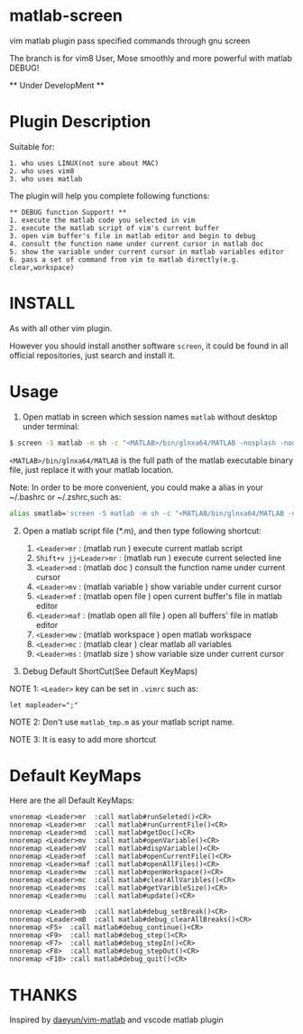 # matlab-screen
vim matlab plugin pass specified commands through gnu screen

The branch is for vim8 User, Mose smoothly and more powerful with matlab DEBUG!

** Under DevelopMent **

# Plugin Description
Suitable for:

    1. who uses LINUX(not sure about MAC)
    2. who uses vim8
    3. who uses matlab

The plugin will help you complete following functions:

    ** DEBUG function Support! **
    1. execute the matlab code you selected in vim
    2. execute the matlab script of vim's current buffer
    3. open vim buffer's file in matlab editor and begin to debug
    4. consult the function name under current cursor in matlab doc
    5. show the variable under current cursor in matlab variables editor
    6. pass a set of command from vim to matlab directly(e.g. clear,workspace)

# INSTALL
As with all other vim plugin.

However you should install another software `screen`, it could be found in all official repositories, just search and install it.

# Usage
1. Open matlab in screen which session names `matlab` without desktop under terminal:
```bash
$ screen -S matlab -m sh -c "<MATLAB>/bin/glnxa64/MATLAB -nosplash -nodesktop"
```
`<MATLAB>/bin/glnxa64/MATLAB` is the full path of the matlab executable binary file, just replace it with your matlab location.

Note: In order to be more convenient, you could make a alias in your ~/.bashrc or ~/.zshrc,such as:
```bash
alias smatlab='screen -S matlab -m sh -c "<MATLAB/bin/glnxa64/MATLAB -nosplash -nodesktop"'
```
2. Open a matlab script file (*.m), and then type following shortcut:
    1. `<Leader>mr`           : (matlab run           ) execute current matlab script
    2. `Shift+v jj<Leader>mr` : (matlab run           ) execute current selected line
    3. `<Leader>md`           : (matlab doc           ) consult the function name under current cursor
    5. `<Leader>mv`           : (matlab variable      ) show variable under current cursor
    6. `<Leader>mf`           : (matlab open file     ) open current buffer's file in matlab editor
    7. `<Leader>maf`          : (matlab open all file ) open all buffers' file in matlab editor
    8. `<Leader>mw`           : (matlab workspace     ) open matlab workspace
    9. `<Leader>mc`           : (matlab clear         ) clear matlab all variables
    10. `<Leader>ms`          : (matlab size          ) show variable size under current cursor

3. Debug Default ShortCut(See Default KeyMaps)

NOTE 1: `<Leader>` key can be set in `.vimrc` such as:
```vimscript
let mapleader=";"
```
NOTE 2: Don't use `matlab_tmp.m` as your matlab script name.

NOTE 3: It is easy to add more shortcut

# Default KeyMaps
Here are the all Default KeyMaps:
```
vnoremap <Leader>mr  :call matlab#runSeleted()<CR>
nnoremap <Leader>mr  :call matlab#runCurrentFile()<CR>
nnoremap <Leader>md  :call matlab#getDoc()<CR>
nnoremap <Leader>mv  :call matlab#openVariable()<CR>
nnoremap <Leader>mV  :call matlab#dispVariable()<CR>
nnoremap <Leader>mf  :call matlab#openCurrentFile()<CR>
nnoremap <Leader>maf :call matlab#openAllFiles()<CR>
nnoremap <Leader>mw  :call matlab#openWorkspace()<CR>
nnoremap <Leader>mc  :call matlab#clearAllVaribles()<CR>
nnoremap <Leader>ms  :call matlab#getVaribleSize()<CR>
nnoremap <Leader>mu  :call matlab#update()<CR>

nnoremap <Leader>mb  :call matlab#debug_setBreak()<CR>
nnoremap <Leader>mB  :call matlab#debug_clearAllBreaks()<CR>
nnoremap <F5>  :call matlab#debug_continue()<CR>
nnoremap <F9>  :call matlab#debug_step()<CR>
nnoremap <F7>  :call matlab#debug_stepIn()<CR>
nnoremap <F8>  :call matlab#debug_stepOut()<CR>
nnoremap <F10> :call matlab#debug_quit()<CR>
```
# THANKS
Inspired by [daeyun/vim-matlab](https://github.com/daeyun/vim-matlab) and vscode matlab plugin
